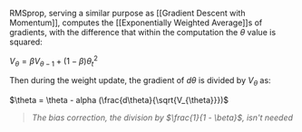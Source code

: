 RMSprop, serving a similar purpose as [[Gradient Descent with Momentum]], computes the [[Exponentially Weighted Average]]s of gradients, with the difference that within the computation the $\theta$ value is squared:

$V_{\theta} = \beta V_{\theta - 1} + (1 - \beta) \theta_t^2$

Then during the weight update, the gradient of $d\theta$ is divided by $V_{\theta}$ as:

$\theta = \theta - alpha (\frac{d\theta}{\sqrt{V_{\theta}}})$

> _The bias correction, the division by $\frac{1}{1 - \beta}$, isn't needed_